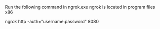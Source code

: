 Run the following command in ngrok.exe
ngrok is located in program files x86

ngrok http -auth="username:password" 8080
